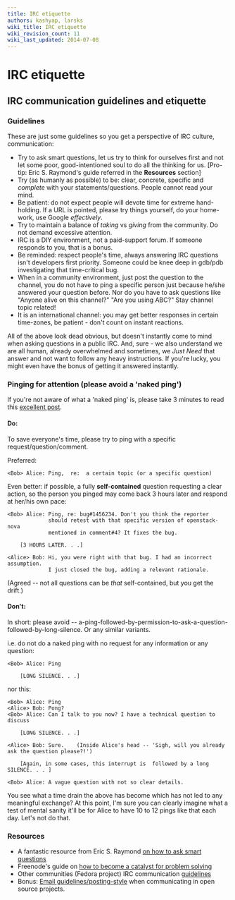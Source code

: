 ```yaml
---
title: IRC etiquette
authors: kashyap, larsks
wiki_title: IRC etiquette
wiki_revision_count: 11
wiki_last_updated: 2014-07-08
---
```


# IRC etiquette

## IRC communication guidelines and etiquette

### Guidelines

These are just some guidelines so you get a perspective of IRC culture, communication:

*   Try to ask smart questions, let us try to think for ourselves first and not let some poor, good-intentioned soul to do all the thinking for us. [Pro-tip: Eric S. Raymond's guide referred in the **Resources** section]
*   Try (as humanly as possible) to be: clear, concrete, specific and *complete* with your statements/questions. People cannot read your mind.
*   Be patient: do not expect people will devote time for extreme hand-holding. If a URL is pointed, please try things yourself, do your home-work, use Google *effectively*.
*   Try to maintain a balance of *taking* vs *giving* from the community. Do not demand excessive attention.
*   IRC is a DIY environment, not a paid-support forum. If someone responds to you, that is a bonus.
*   Be reminded: respect people's time, always answering IRC questions isn't developers first priority. Someone could be knee deep in gdb/pdb investigating that time-critical bug.
*   When in a community environment, just post the question to the channel, you do not have to ping a specific person just because he/she answered your question before. Nor do you have to ask questions like "Anyone alive on this channel?" "Are you using ABC?" Stay channel topic related!
*   It is an international channel: you may get better responses in certain time-zones, be patient - don't count on instant reactions.

All of the above look dead obvious, but doesn't instantly come to mind when asking questions in a public IRC. And, sure - we also understand we are all human, already overwhelmed and sometimes, we *Just Need* that answer and not want to follow any heavy instructions. If you're lucky, you might even have the bonus of getting it answered instantly.

### Pinging for attention (please avoid a 'naked ping')

If you're not aware of what a 'naked ping' is, please take 3 minutes to read this [excellent post](http://blogs.gnome.org/markmc/2014/02/20/naked-pings/).

#### Do:

To save everyone's time, please try to ping with a specific request/question/comment.

Preferred:

    <Bob> Alice: Ping,  re:  a certain topic (or a specific question)

Even better: if possible, a fully **self-contained** question requesting a clear action, so the person you pinged may come back 3 hours later and respond at her/his own pace:

    <Bob> Alice: Ping, re: bug#1456234. Don't you think the reporter 
                 should retest with that specific version of openstack-nova
                 mentioned in comment#4? It fixes the bug.

        [3 HOURS LATER. . .]

    <Alice> Bob: Hi, you were right with that bug. I had an incorrect assumption. 
                 I just closed the bug, adding a relevant rationale.

(Agreed -- not all questions can be *that* self-contained, but you get the drift.)

#### Don't:

In short: please avoid -- a-ping-followed-by-permission-to-ask-a-question-followed-by-long-silence. Or any similar variants.

i.e. do not do a naked ping with no request for any information or any question:

    <Bob> Alice: Ping

        [LONG SILENCE. . .]

nor this:

    <Bob> Alice: Ping
    <Alice> Bob: Pong?
    <Bob> Alice: Can I talk to you now? I have a technical question to discuss

        [LONG SILENCE. . .]

    <Alice> Bob: Sure.    (Inside Alice's head -- 'Sigh, will you already ask the question please?!')

        [Again, in some cases, this interrupt is  followed by a long SILENCE. . . ]

    <Bob> Alice: A vague question with not so clear details.

You see what a time drain the above has become which has not led to any meaningful exchange? At this point, I'm sure you can clearly imagine what a test of mental sanity it'll be for Alice to have 10 to 12 pings like that each day. Let's not do that.

### Resources

*   A fantastic resource from Eric S. Raymond [on how to ask smart questions](http://www.catb.org/~esr/faqs/smart-questions.html)
*   Freenode's guide on [how to become a catalyst for problem solving](http://freenode.net/catalysts.shtml)
*   Other communities (Fedora project) IRC communication [guidelines](https://fedoraproject.org/wiki/How_to_communicate_using_IRC)
*   Bonus: [Email guidelines/posting-style](https://fedorahosted.org/rhevm-api/wiki/Email_Guidelines) when communicating in open source projects.

